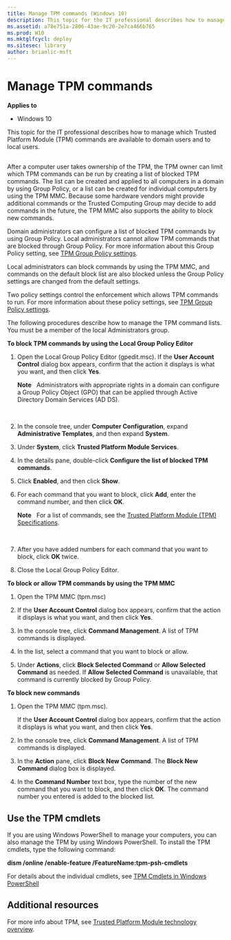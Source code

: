 ```yaml
---
title: Manage TPM commands (Windows 10)
description: This topic for the IT professional describes how to manage which Trusted Platform Module (TPM) commands are available to domain users and to local users.
ms.assetid: a78e751a-2806-43ae-9c20-2e7ca466b765
ms.prod: W10
ms.mktglfcycl: deploy
ms.sitesec: library
author: brianlic-msft
---
```


# Manage TPM commands


**Applies to**

-   Windows 10

This topic for the IT professional describes how to manage which Trusted Platform Module (TPM) commands are available to domain users and to local users.

## <a href="" id="bkmk-commands1"></a>


After a computer user takes ownership of the TPM, the TPM owner can limit which TPM commands can be run by creating a list of blocked TPM commands. The list can be created and applied to all computers in a domain by using Group Policy, or a list can be created for individual computers by using the TPM MMC. Because some hardware vendors might provide additional commands or the Trusted Computing Group may decide to add commands in the future, the TPM MMC also supports the ability to block new commands.

Domain administrators can configure a list of blocked TPM commands by using Group Policy. Local administrators cannot allow TPM commands that are blocked through Group Policy. For more information about this Group Policy setting, see [TPM Group Policy settings](trusted-platform-module-services-group-policy-settings.md#bkmk-tpmgp-clbtc).

Local administrators can block commands by using the TPM MMC, and commands on the default block list are also blocked unless the Group Policy settings are changed from the default settings.

Two policy settings control the enforcement which allows TPM commands to run. For more information about these policy settings, see [TPM Group Policy settings](trusted-platform-module-services-group-policy-settings.md#bkmk-tpmgp-idlb).

The following procedures describe how to manage the TPM command lists. You must be a member of the local Administrators group.

**To block TPM commands by using the Local Group Policy Editor**

1.  Open the Local Group Policy Editor (gpedit.msc). If the **User Account Control** dialog box appears, confirm that the action it displays is what you want, and then click **Yes**.

    **Note**  
    Administrators with appropriate rights in a domain can configure a Group Policy Object (GPO) that can be applied through Active Directory Domain Services (AD DS).

     

2.  In the console tree, under **Computer Configuration**, expand **Administrative Templates**, and then expand **System**.

3.  Under **System**, click **Trusted Platform Module Services**.

4.  In the details pane, double-click **Configure the list of blocked TPM commands**.

5.  Click **Enabled**, and then click **Show**.

6.  For each command that you want to block, click **Add**, enter the command number, and then click **OK**.

    **Note**  
    For a list of commands, see the [Trusted Platform Module (TPM) Specifications](http://go.microsoft.com/fwlink/p/?linkid=139770).

     

7.  After you have added numbers for each command that you want to block, click **OK** twice.

8.  Close the Local Group Policy Editor.

**To block or allow TPM commands by using the TPM MMC**

1.  Open the TPM MMC (tpm.msc)

2.  If the **User Account Control** dialog box appears, confirm that the action it displays is what you want, and then click **Yes**.

3.  In the console tree, click **Command Management**. A list of TPM commands is displayed.

4.  In the list, select a command that you want to block or allow.

5.  Under **Actions**, click **Block Selected Command** or **Allow Selected Command** as needed. If **Allow Selected Command** is unavailable, that command is currently blocked by Group Policy.

**To block new commands**

1.  Open the TPM MMC (tpm.msc).

    If the **User Account Control** dialog box appears, confirm that the action it displays is what you want, and then click **Yes**.

2.  In the console tree, click **Command Management**. A list of TPM commands is displayed.

3.  In the **Action** pane, click **Block New Command**. The **Block New Command** dialog box is displayed.

4.  In the **Command Number** text box, type the number of the new command that you want to block, and then click **OK**. The command number you entered is added to the blocked list.

## <a href="" id="bkmk-tpmcmdlets"></a>Use the TPM cmdlets


If you are using Windows PowerShell to manage your computers, you can also manage the TPM by using Windows PowerShell. To install the TPM cmdlets, type the following command:

**dism /online /enable-feature /FeatureName:tpm-psh-cmdlets**

For details about the individual cmdlets, see [TPM Cmdlets in Windows PowerShell](http://technet.microsoft.com/library/jj603116.aspx)

## Additional resources


For more info about TPM, see [Trusted Platform Module technology overview](trusted-platform-module-overview.md#bkmk-additionalresources).

 

 





